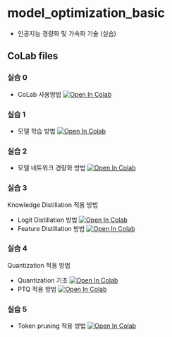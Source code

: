 # model_optimization_basic

- 인공지능 경량화 및 가속화 기술 (실습)

## CoLab files

### 실습 0

- CoLab 사용방법 [![Open In Colab](https://colab.research.google.com/assets/colab-badge.svg)](https://colab.research.google.com/drive/11_EwBB5ROvrWnas3pSeEwylDaLf0ON9k)

### 실습 1

- 모델 학습 방법 [![Open In Colab](https://colab.research.google.com/assets/colab-badge.svg)](https://colab.research.google.com/drive/1sUvLAt12euJHcg3Vbg98I6ujrDu8tOas)

### 실습 2

- 모델 네트워크 경량화 방법 [![Open In Colab](https://colab.research.google.com/assets/colab-badge.svg)](https://colab.research.google.com/drive/1sUvLAt12euJHcg3Vbg98I6ujrDu8tOas)

### 실습 3

Knowledge Distillation 적용 방법

- Logit Distillation 방법 [![Open In Colab](https://colab.research.google.com/assets/colab-badge.svg)](https://colab.research.google.com/drive/1xVH81jLSJg-do3ipUdtvq3gXXC4o522j)
- Feature Distillation 방법 [![Open In Colab](https://colab.research.google.com/assets/colab-badge.svg)](https://colab.research.google.com/drive/1rPo27fwJZaRmxLGXyNqfo1R9mJ8lEYzE)
  
### 실습 4

Quantization 적용 방법 

- Quantization 기초 [![Open In Colab](https://colab.research.google.com/assets/colab-badge.svg)](https://colab.research.google.com/drive/1XM6OxLoFSnYoKNVSyD3px9uthOBGNAZY?usp=sharing)
- PTQ 적용 방법 [![Open In Colab](https://colab.research.google.com/assets/colab-badge.svg)](https://colab.research.google.com/drive/1CJyPHhIS6xAvTB82nGmIZEJYAK96BM46?usp=sharing)

### 실습 5

- Token pruning 적용 방법 [![Open In Colab](https://colab.research.google.com/assets/colab-badge.svg)](https://colab.research.google.com/drive/14-Z3eynWErHR_dgCXu2dUlDvsYWm0rR6?authuser=1)
